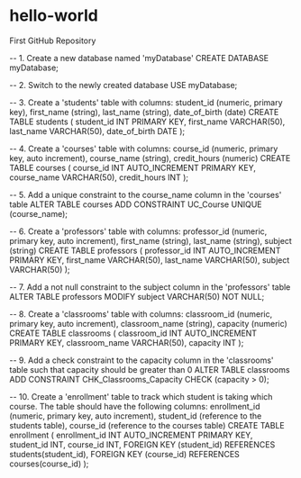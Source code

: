 # hello-world
First GitHub Repository

-- 1. Create a new database named 'myDatabase'
CREATE DATABASE myDatabase;

-- 2. Switch to the newly created database
USE myDatabase;

-- 3. Create a 'students' table with columns: student_id (numeric, primary key), first_name (string), last_name (string), date_of_birth (date)
CREATE TABLE students (
    student_id INT PRIMARY KEY,
    first_name VARCHAR(50),
    last_name VARCHAR(50),
    date_of_birth DATE
);

-- 4. Create a 'courses' table with columns: course_id (numeric, primary key, auto increment), course_name (string), credit_hours (numeric)
CREATE TABLE courses (
    course_id INT AUTO_INCREMENT PRIMARY KEY,
    course_name VARCHAR(50),
    credit_hours INT
);

-- 5. Add a unique constraint to the course_name column in the 'courses' table
ALTER TABLE courses ADD CONSTRAINT UC_Course UNIQUE (course_name);

-- 6. Create a 'professors' table with columns: professor_id (numeric, primary key, auto increment), first_name (string), last_name (string), subject (string)
CREATE TABLE professors (
    professor_id INT AUTO_INCREMENT PRIMARY KEY,
    first_name VARCHAR(50),
    last_name VARCHAR(50),
    subject VARCHAR(50)
);

-- 7. Add a not null constraint to the subject column in the 'professors' table
ALTER TABLE professors MODIFY subject VARCHAR(50) NOT NULL;

-- 8. Create a 'classrooms' table with columns: classroom_id (numeric, primary key, auto increment), classroom_name (string), capacity (numeric)
CREATE TABLE classrooms (
    classroom_id INT AUTO_INCREMENT PRIMARY KEY,
    classroom_name VARCHAR(50),
    capacity INT
);

-- 9. Add a check constraint to the capacity column in the 'classrooms' table such that capacity should be greater than 0
ALTER TABLE classrooms ADD CONSTRAINT CHK_Classrooms_Capacity CHECK (capacity > 0);

-- 10. Create a 'enrollment' table to track which student is taking which course. The table should have the following columns: enrollment_id (numeric, primary key, auto increment), student_id (reference to the students table), course_id (reference to the courses table)
CREATE TABLE enrollment (
    enrollment_id INT AUTO_INCREMENT PRIMARY KEY,
    student_id INT,
    course_id INT,
    FOREIGN KEY (student_id) REFERENCES students(student_id),
    FOREIGN KEY (course_id) REFERENCES courses(course_id)
);
